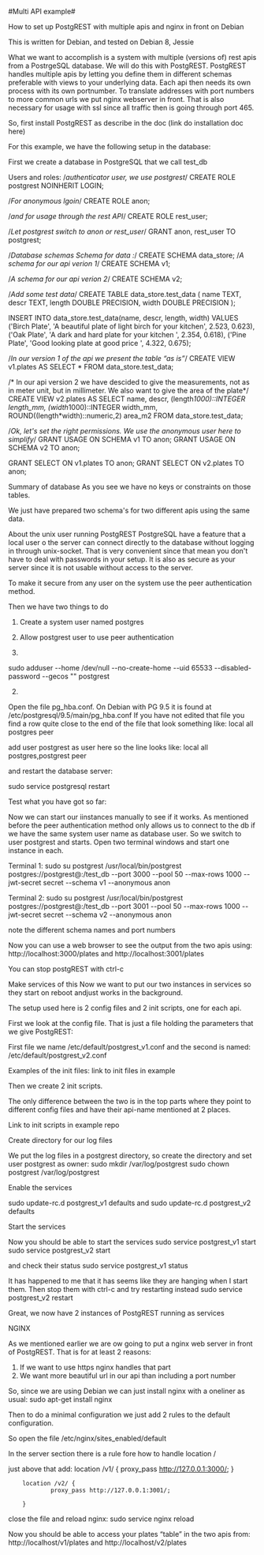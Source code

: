 #Multi API example#

How to set up PostgREST  with multiple apis and nginx in front on Debian

This is written for Debian, and tested on Debian 8, Jessie

What we want to accomplish is a system with multiple (versions of) rest apis from a PostrgeSQL database.
We will do this with PostgREST. PostgREST handles multiple apis by letting you define them in different schemas preferable with views to your underlying data. Each api then needs its own process with its own portnumber. To translate addresses with port numbers to more common urls we put nginx webserver in front. That is also necessary for usage with ssl since all traffic then is going through port 465.

So, first install PostgREST as describe in the doc (link do installation doc here)

For this example, we have the following setup in the database:

First we create a database in PostgreSQL that we call test_db

Users and roles:
/*authenticator user, we use postgrest*/
CREATE ROLE postgrest NOINHERIT LOGIN;

/*For anonymous lgoin*/
CREATE ROLE anon;

/*and for usage through the rest API*/
CREATE ROLE rest_user;

/*Let postgrest switch to anon or rest_user*/
GRANT anon, rest_user TO postgrest;


/*Database schemas
Schema for data :*/
CREATE SCHEMA data_store;
/*A schema for our api verion 1*/
CREATE SCHEMA v1;

/*A schema for our api verion 2*/
CREATE SCHEMA v2;

/*Add some test data*/
CREATE TABLE data_store.test_data
(
	name TEXT,
	descr TEXT,
	length DOUBLE PRECISION,
	width DOUBLE PRECISION
);

INSERT INTO data_store.test_data(name, descr, length, width)
VALUES 
('Birch Plate', 'A beautiful plate of light birch for your kitchen', 2.523, 0.623),
('Oak Plate', 'A dark and hard plate for your kitchen ', 2.354, 0.618),
('Pine Plate', 'Good looking plate at good price ', 4.322, 0.675);

/*In our version 1 of the api we present the table “as is”*/
CREATE VIEW v1.plates AS
SELECT * FROM data_store.test_data;

/* In our api version 2 we have descided to give the measurements, not as in meter unit, but in millimeter.
We also want to give the area of the plate*/
CREATE VIEW v2.plates AS
SELECT name, descr, (length*1000)::INTEGER length_mm, (width*1000)::INTEGER width_mm, ROUND((length*width)::numeric,2) area_m2
FROM data_store.test_data;

/*Ok, let's set the right permissions. We use the anonymous user here to simplify*/
GRANT USAGE ON SCHEMA v1 TO anon; 
GRANT USAGE ON SCHEMA v2 TO anon; 

GRANT SELECT ON v1.plates TO anon;
GRANT SELECT ON v2.plates TO anon;

Summary of database
As you see we have no keys or constraints on those tables. 

We just have prepared two schema's for two different apis using the same data.

About the unix user running PostgREST
PostgreSQL have a feature that a local user o the server can connect directly to the database without logging in through unix-socket. That is very convenient since that mean you don't have to deal with passwords in your setup. It is also as secure as your server since it is not usable without access to the server.

To make it secure from any user on the system use the peer authentication method.

Then we have two things to do
1) Create a system user named postgres
2) Allow postgrest user to use peer authentication

1)
sudo adduser --home /dev/null --no-create-home --uid 65533 --disabled-password --gecos "" postgrest

2)
Open the file pg_hba.conf. On Debian with PG 9.5 it is found at /etc/postgresql/9.5/main/pg_hba.conf
If you have not edited that file you find a row quite close to the end of the file that look something like:
local   all             postgres                                peer

add user postgrest as user here so the line looks like:
local   all             postgres,postgrest                 peer


and restart the database server:

sudo service postgresql restart


Test what you have got so far:

Now we can start our iinstances manually to see if it works. As mentioned before the peer authentication method only allows us to connect to the db if we have the same system user name as database user. So we switch to user postgrest and starts.
Open two terminal windows and start one instance in each.

Terminal 1:
sudo su postgrest
/usr/local/bin/postgrest postgres://postgrest@:/test_db --port 3000 --pool 50 --max-rows 1000 --jwt-secret secret --schema v1 --anonymous anon

Terminal 2:
sudo su postgrest
/usr/local/bin/postgrest postgres://postgrest@:/test_db --port 3001 --pool 50 --max-rows 1000 --jwt-secret secret --schema v2 --anonymous anon

note the different schema names and port numbers

Now you can use a  web browser to see the output from the two apis using:
http://localhost:3000/plates
and
http://localhost:3001/plates

You can stop postgREST with ctrl-c

Make services of this
Now we want to put our two instances in services so they start on reboot andjust works in the background.

The setup used here is 2 config files and 2 init scripts, one for each api.

First we look at the config file. That is just a file holding the parameters that we give PostgREST:

First file we name /etc/default/postgrest_v1.conf
and the second is named:
/etc/default/postgrest_v2.conf

Examples of the init files: link to init files in example

Then we create 2 init scripts.

The only difference between the two is in the top parts where they point to different config files and have their api-name mentioned at 2 places.

Link to init scripts in example repo

Create directory for our log files

We put the log files in a postgrest directory, so create the directory and set user postgrest as owner:
sudo mkdir /var/log/postgrest
sudo chown postgrest /var/log/postgrest

Enable the services

sudo update-rc.d postgrest_v1 defaults
and
sudo update-rc.d postgrest_v2 defaults

Start the services

Now you should be able to start the services
sudo service postgrest_v1 start 
sudo service postgrest_v2 start 

and check their status
sudo service postgrest_v1 status

It has happened to me that it has seems like they are hanging when I start them.
Then stop them with ctrl-c and try restarting instead
sudo service postgrest_v2 restart 

Great, we now have 2 instances of PostgREST running as services


NGINX

As we mentioned earlier we are ow going to put a nginx web server in front of PostgREST. That is for at least 2 reasons:
1) If we want to use https nginx handles that part
2) We want more beautiful url in our api than including a port number

So, since we are using Debian we can just install nginx with a oneliner as usual:
sudo apt-get install nginx 

Then to do a minimal configuration we just add 2 rules to the default configuration.

So open the file
/etc/nginx/sites_enabled/default

In the server section there is a rule fore how to handle location /

just above that add:
        location /v1/ {
                proxy_pass http://127.0.0.1:3000/;
        }

        location /v2/ {
                proxy_pass http://127.0.0.1:3001/;

        }

close the file and reload nginx:
sudo service nginx reload

Now you should be able to access your plates “table” in the two apis from:
http://localhost/v1/plates
and
http://localhost/v2/plates



